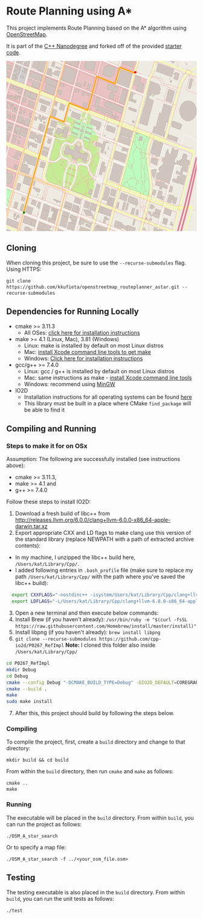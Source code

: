 # Route Planning using A*

This project implements Route Planning based on the A* algorithm using [OpenStreetMap](https://www.openstreetmap.org/#map=4/38.01/-95.84).

It is part of the [C++ Nanodegree](https://www.udacity.com/course/c-plus-plus-nanodegree--nd213) and forked off of the provided [starter code](https://github.com/udacity/CppND-Route-Planning-Project).

<img src="map.png" width="600" height="450" />

## Cloning

When cloning this project, be sure to use the `--recurse-submodules` flag. Using HTTPS:
```
git clone https://github.com/kkufieta/openstreetmap_routeplanner_astar.git --recurse-submodules
```

## Dependencies for Running Locally
* cmake >= 3.11.3
  * All OSes: [click here for installation instructions](https://cmake.org/install/)
* make >= 4.1 (Linux, Mac), 3.81 (Windows)
  * Linux: make is installed by default on most Linux distros
  * Mac: [install Xcode command line tools to get make](https://developer.apple.com/xcode/features/)
  * Windows: [Click here for installation instructions](http://gnuwin32.sourceforge.net/packages/make.htm)
* gcc/g++ >= 7.4.0
  * Linux: gcc / g++ is installed by default on most Linux distros
  * Mac: same instructions as make - [install Xcode command line tools](https://developer.apple.com/xcode/features/)
  * Windows: recommend using [MinGW](http://www.mingw.org/)
* IO2D
  * Installation instructions for all operating systems can be found [here](https://github.com/cpp-io2d/P0267_RefImpl/blob/master/BUILDING.md)
  * This library must be built in a place where CMake `find_package` will be able to find it

## Compiling and Running

### Steps to make it for on OSx
Assumption: The following are successfully installed (see instructions above):
* cmake >= 3.11.3,
* make >= 4.1 and
* g++ >= 7.4.0

Follow these steps to install IO2D:
1. Download a fresh build of libc++ from http://releases.llvm.org/6.0.0/clang+llvm-6.0.0-x86_64-apple-darwin.tar.xz
2. Export appropriate CXX and LD flags to make clang use this version of the standard library (replace NEWPATH with a path of extracted archive contents):
  * In my machine, I unzipped the libc++ build here, `/Users/kat/Library/Cpp/`.
  * I added following entries in `.bash_profile` file (make sure to replace my path `/Users/kat/Library/Cpp/` with the path where you've saved the libc++ build):
  ```bash
    export CXXFLAGS="-nostdinc++ -isystem/Users/kat/Library/Cpp/clang+llvm-6.0.0-x86_64-apple-darwin/include/c++/v1"
    export LDFLAGS="-L/Users/kat/Library/Cpp/clang+llvm-6.0.0-x86_64-apple-darwin/lib -Wl,-rpath,/Users/kat/Library/Cpp/clang+llvm-6.0.0-x86_64-apple-darwin/lib"
  ```
3. Open a new terminal and then execute below commands:
4. Install Brew (if you haven't already): `/usr/bin/ruby -e "$(curl -fsSL https://raw.githubusercontent.com/Homebrew/install/master/install)"`
5. Install libpng (if you haven't already): `brew install libpng`
6. `git clone --recurse-submodules https://github.com/cpp-io2d/P0267_RefImpl` **Note:** I cloned this folder also inside `/Users/kat/Library/Cpp/`
 ```bash
 cd P0267_RefImpl
 mkdir Debug
 cd Debug
 cmake --config Debug "-DCMAKE_BUILD_TYPE=Debug" -DIO2D_DEFAULT=COREGRAPHICS_MAC ..
 cmake --build .
 make
 sudo make install
 ```
7. After this, this project should build by following the steps below.

### Compiling
To compile the project, first, create a `build` directory and change to that directory:
```
mkdir build && cd build
```
From within the `build` directory, then run `cmake` and `make` as follows:
```
cmake ..
make
```
### Running
The executable will be placed in the `build` directory. From within `build`, you can run the project as follows:
```
./OSM_A_star_search
```
Or to specify a map file:
```
./OSM_A_star_search -f ../<your_osm_file.osm>
```

## Testing

The testing executable is also placed in the `build` directory. From within `build`, you can run the unit tests as follows:
```
./test
```

